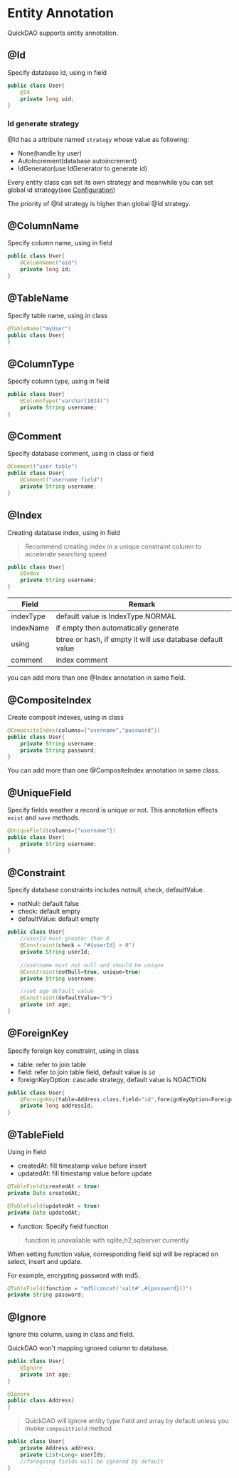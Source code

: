 # Entity Annotation

QuickDAO supports entity annotation.

## @Id

Specify database id, using in field

```java
public class User{
    @Id
    private long uid;
}
```

### Id generate strategy

@Id has a attribute named ``strategy`` whose value as following:

* None(handle by user)
* AutoIncrement(database autoincrement)
* IdGenerator(use IdGenerator to generate id)

Every entity class can set its own strategy and meanwhile you can set global id strategy(see [Configuration](/en/config/configuration.md))

The priority of @Id strategy is higher than global @Id strategy.

## @ColumnName

Specify column name, using in field

```java
public class User{
    @ColumnName("uid")
    private long id;
}
```

## @TableName

Specify table name, using in class

```java
@TableName("myUser")
public class User{
}
```

## @ColumnType

Specify column type, using in field

```java
public class User{
    @ColumnType("varchar(1024)")
    private String username;
}
```

## @Comment

Specify database comment, using in class or field

```java
@Comment("user table")
public class User{
    @Comment("username field")
    private String username;
}
```

## @Index

Creating database index, using in field

> Recommend creating index in a unique constraint column to accelerate searching speed

```java
public class User{
    @Index
    private String username;
}
```

|Field|Remark|
|---|---|
|indexType|default value is IndexType.NORMAL|
|indexName|if empty then automatically generate|
|using|btree or hash, if empty it will use database default value|
|comment|index comment|

you can add more than one @Index annotation in same field.

## @CompositeIndex

Create composit indexes, using in class

```java
@CompositeIndex(columns={"username","password"})
public class User{
    private String username;
    private String password;
}
```

You can add more than one @CompositeIndex annotation in same class.

## @UniqueField

Specify fields weather a record is unique or not. This annotation effects ``exist`` and ``save`` methods. 

```java
@UniqueField(columns={"username"})
public class User{
    private String username;
}
```

## @Constraint

Specify database constraints includes notnull, check, defaultValue.

* notNull: default false
* check: default empty
* defaultValue: default empty

```java
public class User{
    //userId must greater than 0
    @Constraint(check = "#{userId} > 0")
    private String userId;
 
    //username must not null and should be unique 
    @Constraint(notNull=true, unique=true)
    private String username;

    //set age default value
    @Constraint(defaultValue="5")
    private int age;
}
```

## @ForeignKey

Specify foreign key constraint, using in class

* table: refer to join table
* field: refer to join table field, default value is ``id``
* foreignKeyOption: cascade strategy, default value is NOACTION

```java
public class User{ 
    @ForeignKey(table=Address.class,field="id",foreignKeyOption=ForeignKeyOption.RESTRICT)
    private long addressId;
}
```

## @TableField

Using in field

* createdAt: fill timestamp value before insert
* updatedAt: fill timestamp value before update

```java
@TableField(createdAt = true)
private Date createdAt;

@TableField(updatedAt = true)
private Date updatedAt;
```

* function: Specify field function

> function is unavailable with sqlite,h2,sqlserver currently 

When setting function value, corresponding field sql will be replaced on select, insert and update. 

For example, encrypting password with md5.

```java
@TableField(function = "md5(concat('salt#',#{password}))")
private String password;
```

## @Ignore

Ignore this column, using in class and field.

QuickDAO won't mapping ignored column to database.

```java
public class User{
    @Ignore
    private int age;
}
```

```java
@Ignore
public class Address{
}
```

> QuickDAO will ignore entity type field and array by default unless you invoke ``compositField`` method

```java
public class User{
    private Address address;
    private List<Long> userIds;
    //foregoing fields will be ignored by default
}
```